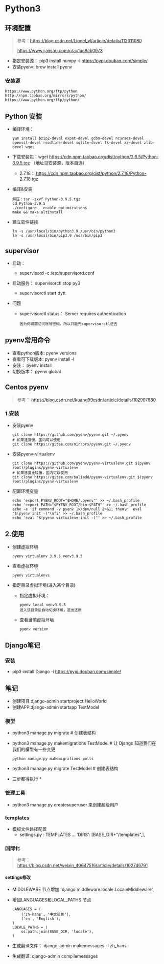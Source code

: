 # Python3



## 环境配置

> 参考：https://blog.csdn.net/Lionel_yl/article/details/112611080
>
> https://www.jianshu.com/p/ac1ac8cb0973

* 指定安装源： pip3 install numpy -i https://pypi.douban.com/simple/
* 安装pyenv: brew install pyenv

### 安装源

```
https://www.python.org/ftp/python
http://npm.taobao.org/mirrors/python/
https://www.python.org/ftp/python/
```



## Python 安装

* 编译环境：

  ```
  yum install bzip2-devel expat-devel gdbm-devel ncurses-devel openssl-devel readline-devel sqlite-devel tk-devel xz-devel zlib-devel wget
  ```

* 下载安装包：wget https://cdn.npm.taobao.org/dist/python/3.9.5/Python-3.9.5.tgz （地址见安装源，版本自选）

  * 2.7.18： https://cdn.npm.taobao.org/dist/python/2.7.18/Python-2.7.18.tgz

* 编译&安装

  ```
  解压：tar -zxvf Python-3.9.5.tgz
  cd Python-3.9.5
  ./configure --enable-optimizations
  make && make altinstall
  ```

* 建立软件链接

  ```
  ln -s /usr/local/bin/python3.9 /usr/bin/python3
  ln -s /usr/local/bin/pip3.9 /usr/bin/pip3
  ```

## supervisor

* 启动：

  * supervisord -c /etc/supervisord.conf 

* 启动服务： supervisorctl stop py3

  * supervisorctl start dytt

* 问题

  * supervisorctl status： Server requires authentication

    ```shell
    因为你设置访问账号密码，所以只能先supervisorctl进去
    ```

    



## pyenv常用命令

* 查看python版本: pyenv versions
* 查看可下载版本: pyenv install -l 
* 安装： pyenv install <version>
* 切换版本： pyenv global <version>



## Centos pyenv

> 参考： https://blog.csdn.net/kuang99csdn/article/details/102997630

### 1.安装

* 安装pyenv

  ```
  git clone https://github.com/pyenv/pyenv.git ~/.pyenv
  # 如果速度慢，国内可以使用
  git clone https://gitee.com/mirrors/pyenv.git ~/.pyenv
  ```

* 安装pyenv-virtualenv

  ```
  git clone https://github.com/pyenv/pyenv-virtualenv.git $(pyenv root)/plugins/pyenv-virtualenv
  # 如果速度比较慢，国内可以使用
  git clone https://gitee.com/baliadd/pyenv-virtualenv.git $(pyenv root)/plugins/pyenv-virtualenv
  ```

* 配置环境变量

  ```
  echo 'export PYENV_ROOT="$HOME/.pyenv"' >> ~/.bash_profile
  echo 'export PATH="$PYENV_ROOT/bin:$PATH"' >> ~/.bash_profile
  echo -e 'if command -v pyenv 1>/dev/null 2>&1; then\n  eval "$(pyenv init -)"\nfi' >> ~/.bash_profile
  echo 'eval "$(pyenv virtualenv-init -)"' >> ~/.bash_profile
  ```

## 2.使用

* 创建虚拟环境

  ```
  pyenv virtualenv 3.9.5 venv3.9.5
  ```

* 查看虚拟环境

  ```
  pyenv virtualenvs
  ```

* 指定目录虚拟环境(进入某个目录)

  * 指定虚拟环境： 

    ```shell
    pyenv local venv3.9.5 
    进入该目录后自动切换环境，退出还原
    ```

  * 查看当前虚拟环境

    ```shell
    pyenv version
    ```

    

## Django笔记

### 安装

* pip3 install Django  -i https://pypi.douban.com/simple/

## 笔记

* 创建项目:django-admin startproject HelloWorld
* 创建APP:django-admin startapp TestModel

### 模型

* python3 manage.py migrate   # 创建表结构

* python3 manage.py makemigrations TestModel  # 让 Django 知道我们在我们的模型有一些变更

  ```
  python manage.py makemigrations polls
  ```

* python3 manage.py migrate TestModel   # 创建表结构

* 三步都得执行 *

### 管理工具

* python3 manage.py createsuperuser 来创建超级用户

### templates

* 模板文件路径配置
	* settings.py : TEMPLATES ... 'DIRS': [BASE_DIR+"/templates",],

### 国际化

> 参考：https://blog.csdn.net/weixin_40647516/article/details/102746791

#### settings修改

* MIDDLEWARE 节点增加  'django.middleware.locale.LocaleMiddleware',

* 增加LANGUAGES和LOCAL_PATHS 节点

  ```
  LANGUAGES = (
      ('zh-hans', '中文简体'),
      ('en', 'English'),
  )
  LOCALE_PATHS = (
      os.path.join(BASE_DIR, 'locale'),
  )
  ```

* 生成翻译文件： django-admin makemessages -l zh_hans

* 生成翻译:  django-admin compilemessages 